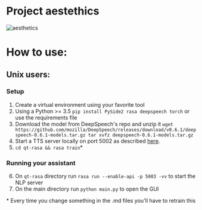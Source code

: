 # Project aestethics

![aesthetics](https://psychonautgirl.space/images/project_aesthetics.png)

# How to use:

## Unix users:

### Setup

1. Create a virtual environment using your favorite tool
2. Using a Python >= 3.5 `pip install PySide2 rasa deepspeech torch` or use the requirements file
3. Download the model from DeepSpeech's repo and unzip it `wget https://github.com/mozilla/DeepSpeech/releases/download/v0.6.1/deepspeech-0.6.1-models.tar.gz tar xvfz deepspeech-0.6.1-models.tar.gz`
4. Start a TTS server locally on port 5002 as described [here](https://github.com/mozilla/TTS/wiki/Released-Models#simple-packaging---self-contained-package-that-runs-an-http-api-for-a-pre-trained-tts-model).
5. `cd qt-rasa && rasa train`\*

### Running your assistant

6. On `qt-rasa` directory run `rasa run --enable-api -p 5003 -vv` to start the NLP server
7. On the main directory run `python main.py` to open the GUI

\* Every time you change something in the .md files you'll have to retrain this
